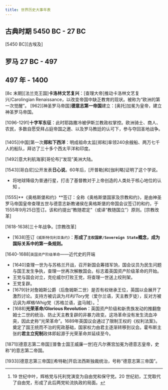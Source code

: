 ```yaml
---
title: 世界历史大事年表
---
```


## 古典时期 5450 BC - 27 BC

[5450 BC][古埃及]


## 罗马 27 BC - 497


## 497 年 - 1400

[8c 末期][法兰克王国]**卡洛林文艺复兴**：[查理大帝]推动卡洛林文艺复兴/Carolingian Renaissance，以改变帝国中缺乏教育的现状。被称为“欧洲的第一次觉醒”。
[962][神圣罗马帝国]**德意志第一帝国**建立：[奥托]加冕为皇帝，建立神圣罗马帝国。

[1096-1291]**十字军东征**：此时耶路撒冷被伊斯兰教政权掌控。欧洲骑士、商人、农民，多数自愿受拜占庭帝国之邀、以及罗马教廷的认可下，参与夺回圣地战争。

### 

[1405][中国]第一次**郑和下西洋**：明成祖命太监[郑和]率领240余艘船、两万七千人的船队，拜访了三十多个西太平洋和印度。

[1492]意大利航海家[哥伦布]“发现”美洲大陆。

[1543][哥白尼]公开发表**日心说**。60年后，[开普勒]和[伽利略]证明了这个学说。
  - 将地球降级为普通行星，打击了基督教对于上帝创造的人类处于核心地位的认知 。

[1555]**《奥格斯堡和约》**签订：全称《奥格斯堡国家及宗教和约》，是由神圣罗马帝国皇帝查理五世与德意志新教诸侯在奥格斯堡的帝国会议签订的和约，于1555年9月25日签订。该和约提出“教随君定”（或译“教随国立”）原则。[宗教改革]

[1618-1638]三十年战争。[宗教改革]
  - [1638]签订`《威斯特伐利亚条约》`：**形成了`主权国家/Sovereign State`概念，成为国际关系中的第一条规则。**

[1640-1688]`英国资产阶级革命`——近代史的开端
  - [1640]查理一世为与苏格兰开战，召开新国会筹措军饷，国会议员为民生问题与国王发生争执，查理一世再次解散国会。标志着英国资产阶级革命的开始。
  - 王党与国会对立，克伦威尔打败王党，将查理一世送上绞刑架。
  - 王党复辟。
  - [1679]针对詹姆斯公爵（后詹姆斯二世）是否有权继承王位，英国以会展开了激烈讨论。支持方被讥讽为*托利/Tory*党（爱尔兰语，天主教歹徒），反对方被讥讽为*辉格/Whig*党（苏格兰语，盗马贼）。[^yingguodangpai]
  - [1688]**光荣革命/Glorious Revolution**：英国资产阶级和新贵族发动的推翻詹姆士二世的统治、防止天主教复辟的非暴力政变。这场革命没有发生流血冲突，因此史称“光荣革命”。1689年英国议会通过了限制王权的《权利法案》。奠定了国王统而不治的宪政基础，国家权力由君主逐渐转移到议会。霍布斯主张的**君主立宪制**政体即起源于光荣革命并延续至今。

[1871][德意志第二帝国][普鲁士国王威廉一世]在凡尔赛宫加冕为德意志皇帝，史称“的意志第二帝国。

[1933][德意志第三帝国][希特勒]开启法西斯独裁统治，号称“德意志第三帝国”。

[^yingguodangpai]: 19 世纪中叶，辉格党与托利党演变为自由党和保守党。20 世纪初，工党取代了自由党，形成了此后两党轮流执政的局面。
